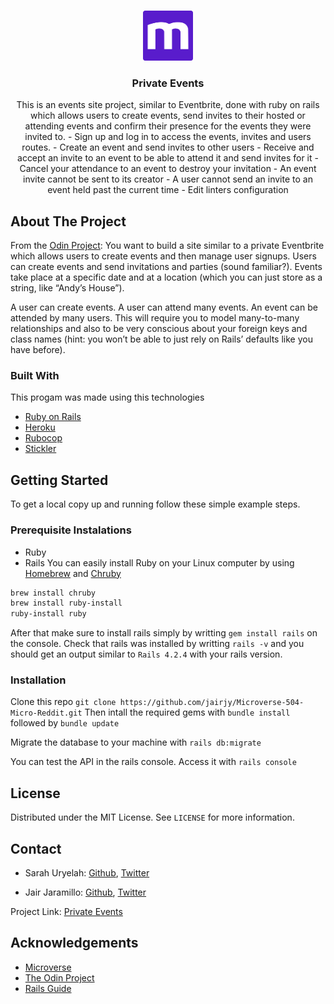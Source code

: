 <!--
This is the first project of the Ruby on Rails section of the Microverse course	*** Thanks for checking out this README Template. If you have a suggestion that would
<!-- PROJECT LOGO -->
<br />
<p align="center">
  <a href="https://www.microverse.org/">
    <img src="./doc/microverse.png" alt="Logo" width="80" height="80">
  </a>

  <h3 align="center">Private Events</h3>
  <p align="center">
This is an events site project, similar to Eventbrite, done with ruby on rails which allows users to create events, send invites to their hosted or attending events and confirm their presence for the events they were invited to. 
- Sign up and log in to access the events, invites and users routes.
- Create an event and send invites to other users
- Receive and accept an invite to an event to be able to attend it and send invites for it
- Cancel your attendance to an event to destroy your invitation
- An event invite cannot be sent to its creator
- A user cannot send an invite to an event held past the current time
- Edit linters configuration

<br />
  </p>
</p>

<!-- ABOUT THE PROJECT -->
## About The Project

From the [Odin Project](https://www.theodinproject.com/courses/ruby-on-rails/lessons/associations): 
You want to build a site similar to a private Eventbrite which allows users to create events and then manage user signups. Users can create events and send invitations and parties (sound familiar?). Events take place at a specific date and at a location (which you can just store as a string, like “Andy’s House”).

A user can create events. A user can attend many events. An event can be attended by many users. This will require you to model many-to-many relationships and also to be very conscious about your foreign keys and class names (hint: you won’t be able to just rely on Rails’ defaults like you have before).

### Built With
This progam was made using this technologies

* [Ruby on Rails](https://www.ruby-lang.org/en/)
* [Heroku](https://heroku.com/)
* [Rubocop](https://github.com/rubocop-hq/rubocop)
* [Stickler](https://stickler-ci.com/)



## Getting Started
To get a local copy up and running follow these simple example steps.
### Prerequisite Instalations
* Ruby
* Rails
You can easily install Ruby on your Linux computer by using [Homebrew](https://docs.brew.sh/) and [Chruby](https://github.com/postmodern/chruby)
```sh
brew install chruby
brew install ruby-install
ruby-install ruby
```
After that make sure to install rails simply by writting ```gem install rails``` on the console. 
Check that rails was installed by writting ```rails -v``` and you should get an output similar to ```Rails 4.2.4``` with your rails version.

### Installation

Clone this repo ```git clone https://github.com/jairjy/Microverse-504-Micro-Reddit.git``` 
Then intall the required gems with ```bundle install``` followed by ```bundle update```

Migrate the database to your machine with ```rails db:migrate```

You can test the API in the rails console. Access it with ```rails console```

## License

Distributed under the MIT License. See `LICENSE` for more information.



<!-- CONTACT -->
## Contact


* Sarah Uryelah: [Github](https://github.com/uryela), [Twitter](https://twitter.com/uryela
)

* Jair Jaramillo: [Github](https://github.com/jairjy), [Twitter](https://twitter.com/jairjy)

Project Link: [Private Events](https://github.com/jairjy/Microverse-504-Micro-Reddit/tree/micro-reddit)

<!-- ACKNOWLEDGEMENTS -->
## Acknowledgements
* [Microverse](https://www.microverse.org/)
* [The Odin Project](https://www.theodinproject.com/)
* [Rails Guide](https://guides.rubyonrails.org)
